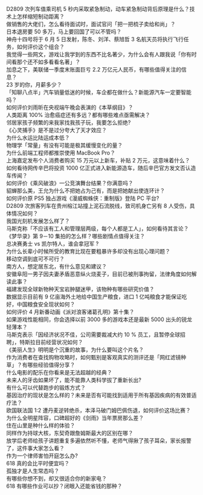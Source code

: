 D2809 次列车值乘司机 5 秒内采取紧急制动，动车紧急制动背后原理是什么？技术上怎样缩短制动距离？  
做销售的大佬们，怎么看待面试时，面试官问「把一把梳子卖给和尚」？  
日本退房要 50 多万，马上要回国了可以不管吗？  
神舟十四号将于 6 月 5 日发射，陈冬、刘洋、蔡旭哲 3 名航天员将执行飞行任务，如何评价这个组合？  
我觉得一些网文，游戏让我学到的东西不比名著少，为什么会有人跟我说「你有时间看那个还不如多看看名著」？  
加息之下，美联储一季度末账面巨亏 2.2 万亿元人民币，有哪些值得关注的信息？  
23 岁的你，月薪多少？  
「知聊八点半」汽车销量低迷的时候，车企都在做什么？新能源汽车一定要智能吗？  
如何评价刘雨昕在央视端午晚会表演的《本草纲目》？  
人类距离 100% 治愈癌症还有多远？都有哪些难点亟需解决？  
邻居家孩子频繁的来我家找我孩子玩，我要怎么拒绝?  
《心灵捕手》是不是过分夸大了天才效应？  
为什么水运比陆运成本低？  
物理学「常量」有没有可能是极其缓慢变化的量？  
为什么前端工程师都推崇使用 MacBook Pro？  
上海嘉定发布个人消费者购买 15 万元以上新车，补贴 2 万元，这意味着什么？  
如何看待网传辛巴将投资 1000 亿正式进入新能源造车，随后辛巴官方发文否认造车传闻？  
如何评价《乘风破浪》一公竞演舞台结果？你满意吗？  
貂蝉那么美，王允为什么不把她占为己有，而是把她献出使连环计？  
如何评价原 PS5 独占游戏《漫威蜘蛛侠：重制版》登陆 PC 平台?  
D2809 次旅客列车在贵州榕江站撞上泥石流脱线，致司机身亡另有 8 人受伤，具体情况如何？  
我国光刻机发展怎么样了？  
马斯克称「不应该有工人和管理层两级，每个人都是工人」，如何看待其言论？  
《梦华录》第 9－10 集拍的怎么样？哪些剧情点值得关注？  
总决赛勇士 vs 凯尔特人，谁会拿冠军 ?  
为什么长辈小时候所受的教育比现在要粗暴许多却没有出现心理问题？  
移动空调到底可不可行？  
南方人，想定居东北，有什么意见和建议？  
安徽阜阳一男子因夫妻矛盾恶意纵火烧麦子，目前已被刑事拘留，法律角度如何解读此事？  
福建发现全球新物种天宝岩肿腿迷甲，该物种有哪些研究价值？  
数据显示目前有 9 亿亩海外土地给中国生产粮食，进口 1 亿吨粮食才能保证吃好，中国粮食安全现状如何？  
如何评价 4 月新番动画《派对浪客诸葛孔明》第十集？  
如果游戏性能相同，你会选择以前 3000 多的游戏本还是最新 5000 出头的锐龙轻薄本？  
马斯克表示「因经济状况不佳，公司需要裁减大约 10 % 员工，且暂停全球招聘」，特斯拉目前经营状况如何？  
《美丽人生》明明是个沉重的故事，为什么要叫这个片名？  
作为消费者在查找购物攻略时，如何甄别是客观真实的测评还是「网红滤镜种草」？有哪些经验值得分享？  
什么电影的配乐在你看来是无法超越的经典？  
未来人的牙齿如果坏了，能不能靠人类科学拔了重新长出?  
有什么可以代替跑步的锻炼方式？  
基因治疗的现状是怎么样的？未来是否有可能找到适用于所有基因疾病的有效普适疗法？  
欧国联法国 1:2 遭丹麦逆转绝杀，本泽马破门姆巴佩伤退，如何评价这场比赛？  
为什么全明星阵容，口碑超好的《剑雨》当年票房那么差？  
住在山里是种什么样的体验？  
同样作为持球大核，东契奇跟詹姆斯最大的区别在哪？  
放学后老师给孩子讲题重复多遍依然听不懂，老师气得揪了孩子耳朵，家长报警了，这件事大家怎么看？  
作为一个律师害怕开庭怎么办?  
618 真的会比平时便宜吗？  
孤独才是人生常态吗？  
有哪些你想不到，却又很适合你的新家电？  
618 有哪些作业可以抄？闭眼入还能省钱的那种？  
